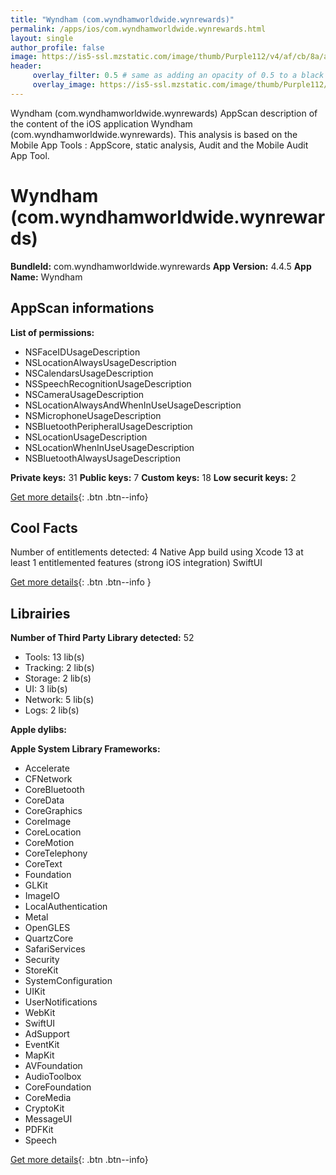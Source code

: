 ```yaml
---
title: "Wyndham (com.wyndhamworldwide.wynrewards)"
permalink: /apps/ios/com.wyndhamworldwide.wynrewards.html
layout: single
author_profile: false
image: https://is5-ssl.mzstatic.com/image/thumb/Purple112/v4/af/cb/8a/afcb8a93-0d52-b452-82b5-81cf87332589/AppIcon-1x_U007emarketing-0-5-0-85-220.png/512x512bb.jpg
header: 
     overlay_filter: 0.5 # same as adding an opacity of 0.5 to a black background
     overlay_image: https://is5-ssl.mzstatic.com/image/thumb/Purple112/v4/af/cb/8a/afcb8a93-0d52-b452-82b5-81cf87332589/AppIcon-1x_U007emarketing-0-5-0-85-220.png/512x512bb.jpg
---
```

Wyndham (com.wyndhamworldwide.wynrewards) AppScan description of the content of the iOS application Wyndham (com.wyndhamworldwide.wynrewards). This analysis is based on the Mobile App Tools : AppScore, static analysis, Audit and the Mobile Audit App Tool.

# Wyndham (com.wyndhamworldwide.wynrewards)

**BundleId:** com.wyndhamworldwide.wynrewards
**App Version:** 4.4.5
**App Name:** Wyndham


## AppScan informations 

**List of permissions:** 
- NSFaceIDUsageDescription
- NSLocationAlwaysUsageDescription
- NSCalendarsUsageDescription
- NSSpeechRecognitionUsageDescription
- NSCameraUsageDescription
- NSLocationAlwaysAndWhenInUseUsageDescription
- NSMicrophoneUsageDescription
- NSBluetoothPeripheralUsageDescription
- NSLocationUsageDescription
- NSLocationWhenInUseUsageDescription
- NSBluetoothAlwaysUsageDescription
  
  
**Private keys:** 31
**Public keys:** 7
**Custom keys:** 18
**Low securit keys:** 2
  
[Get more details](/pricing.html){: .btn .btn--info}

## Cool Facts

Number of entitlements detected: 4
Native App
build using Xcode 13
at least 1 entitlemented features (strong iOS integration)
SwiftUI
  
[Get more details](/pricing.html){: .btn .btn--info }

## Librairies 
**Number of Third Party Library detected:** 52
- Tools: 13 lib(s)
- Tracking: 2 lib(s)
- Storage: 2 lib(s)
- UI: 3 lib(s)
- Network: 5 lib(s)
- Logs: 2 lib(s)


**Apple dylibs:**


**Apple System Library Frameworks:**
- Accelerate
- CFNetwork
- CoreBluetooth
- CoreData
- CoreGraphics
- CoreImage
- CoreLocation
- CoreMotion
- CoreTelephony
- CoreText
- Foundation
- GLKit
- ImageIO
- LocalAuthentication
- Metal
- OpenGLES
- QuartzCore
- SafariServices
- Security
- StoreKit
- SystemConfiguration
- UIKit
- UserNotifications
- WebKit
- SwiftUI
- AdSupport
- EventKit
- MapKit
- AVFoundation
- AudioToolbox
- CoreFoundation
- CoreMedia
- CryptoKit
- MessageUI
- PDFKit
- Speech


  
[Get more details](/pricing.html){: .btn .btn--info}

